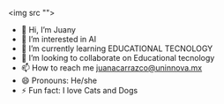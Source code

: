 <img  src "">




- 👋 Hi, I’m Juany
- 👀 I’m interested in AI
- 🌱 I’m currently learning EDUCATIONAL TECNOLOGY
- 💞️ I’m looking to collaborate on Educational tecnology
- 📫 How to reach me juanacarrazco@uninnova.mx
- 😄 Pronouns: He/she
- ⚡ Fun fact: I love Cats and Dogs
